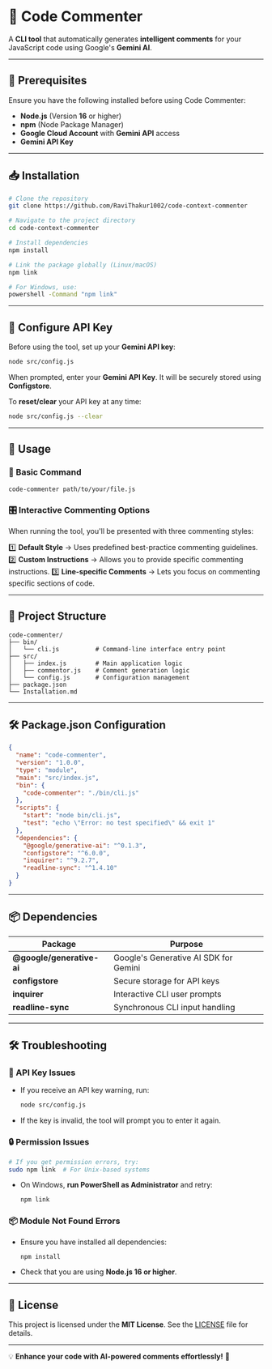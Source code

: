 
# 🚀 Code Commenter

A **CLI tool** that automatically generates **intelligent comments** for your JavaScript code using Google's **Gemini AI**.

---

## 📌 Prerequisites

Ensure you have the following installed before using Code Commenter:

- **Node.js** (Version **16** or higher)
- **npm** (Node Package Manager)
- **Google Cloud Account** with **Gemini API** access
- **Gemini API Key**

---

## 📥 Installation

```bash
# Clone the repository
git clone https://github.com/RaviThakur1002/code-context-commenter

# Navigate to the project directory
cd code-context-commenter

# Install dependencies
npm install

# Link the package globally (Linux/macOS)
npm link

# For Windows, use:
powershell -Command "npm link"
```

---

## 🔑 Configure API Key

Before using the tool, set up your **Gemini API key**:

```bash
node src/config.js
```

When prompted, enter your **Gemini API Key**. It will be securely stored using **Configstore**.

To **reset/clear** your API key at any time:
```bash
node src/config.js --clear
```

---

## 🚀 Usage

### 🏃 Basic Command
```bash
code-commenter path/to/your/file.js
```

### 🎛 Interactive Commenting Options
When running the tool, you'll be presented with three commenting styles:

1️⃣ **Default Style** → Uses predefined best-practice commenting guidelines.
2️⃣ **Custom Instructions** → Allows you to provide specific commenting instructions.
3️⃣ **Line-specific Comments** → Lets you focus on commenting specific sections of code.

---

## 📂 Project Structure

```
code-commenter/
├── bin/
│   └── cli.js          # Command-line interface entry point
├── src/
│   ├── index.js        # Main application logic
│   ├── commentor.js    # Comment generation logic
│   └── config.js       # Configuration management
├── package.json
└── Installation.md
```

---

## 🛠 Package.json Configuration

```json
{
  "name": "code-commenter",
  "version": "1.0.0",
  "type": "module",
  "main": "src/index.js",
  "bin": {
    "code-commenter": "./bin/cli.js"
  },
  "scripts": {
    "start": "node bin/cli.js",
    "test": "echo \"Error: no test specified\" && exit 1"
  },
  "dependencies": {
    "@google/generative-ai": "^0.1.3",
    "configstore": "^6.0.0",
    "inquirer": "^9.2.7",
    "readline-sync": "^1.4.10"
  }
}
```

---

## 📦 Dependencies

| Package                  | Purpose                                      |
|--------------------------|----------------------------------------------|
| **@google/generative-ai** | Google's Generative AI SDK for Gemini       |
| **configstore**          | Secure storage for API keys                  |
| **inquirer**             | Interactive CLI user prompts                 |
| **readline-sync**        | Synchronous CLI input handling               |

---

## 🛠 Troubleshooting

### 🔑 API Key Issues
- If you receive an API key warning, run:
  ```bash
  node src/config.js
  ```
- If the key is invalid, the tool will prompt you to enter it again.

### 🔒 Permission Issues
```bash
# If you get permission errors, try:
sudo npm link  # For Unix-based systems
```
- On Windows, **run PowerShell as Administrator** and retry:
  ```powershell
  npm link
  ```

### 📦 Module Not Found Errors
- Ensure you have installed all dependencies:
  ```bash
  npm install
  ```
- Check that you are using **Node.js 16 or higher**.

---

## 📜 License

This project is licensed under the **MIT License**. See the [LICENSE](LICENSE) file for details.

---

💡 **Enhance your code with AI-powered comments effortlessly!** 🚀


